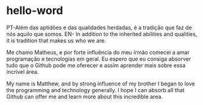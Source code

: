 # hello-word
PT-Além das aptidões e das qualidades herdadas, é a tradição que faz de nós aquilo que somos. EN-  In addition to the inherited abilities and qualities, it is tradition that makes us who we are.

Me chamo Matheus, e por forte influência do meu irmão comecei a amar programação e tecnologias em geral. Eu espero que eu consiga absorver tudo que o Github pode me oferecer e assim aprender mais sobre essa incrível área.

My name is Matthew, and by strong influence of my brother I began to love the programming and technology generally. I hope I can absorb all that Github can offer me and learn more about this incredible area.
